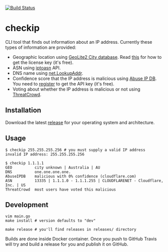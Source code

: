 [![Build Status](https://travis-ci.org/jreisinger/checkip.svg?branch=master)](https://travis-ci.org/jreisinger/checkip)

# checkip

CLI tool that finds out information about an IP address. Currently these types of information are provided:

* Geographic location using [GeoLite2 City database](https://dev.maxmind.com/geoip/geoip2/geolite2/). Read [this](https://dev.maxmind.com/geoip/geoip2/geolite2/#Download_Access) for how to get the license key (it's free).
* ASN using [iptoasn](https://iptoasn.com/) API.
* DNS name using [net.LookupAddr](https://golang.org/pkg/net/#LookupAddr).
* Confidence score that the IP address is malicious using [Abuse IP DB](https://www.abuseipdb.com). You need to [register](https://www.abuseipdb.com/register?plan=free) to get the API key (it's free).
* Voting about whether the IP address is malicious or not using [ThreatCrowd](https://www.threatcrowd.org/).

## Installation

Download the latest [release](https://github.com/jreisinger/checkip/releases) for your operating system and architecture.

## Usage

```
$ checkip 255.255.255.256 # you must supply a valid IP address
invalid IP address: 255.255.255.256

$ checkip 1.1.1.1
GEO          city unknown | Australia | AU
DNS          one.one.one.one.
AbuseIPDB    malicious with 0% confidence (cloudflare.com)
ASN          13335 | 1.1.1.0 - 1.1.1.255 | CLOUDFLARENET - Cloudflare, Inc. | US
ThreatCrowd  most users have voted this malicious
```

## Development

```
vim main.go
make install # version defaults to "dev"

make release # you'll find releases in releases/ directory
```

Builds are done inside Docker container. Once you push to GitHub Travis will
try and build a release for you and publish it on GitHub.
